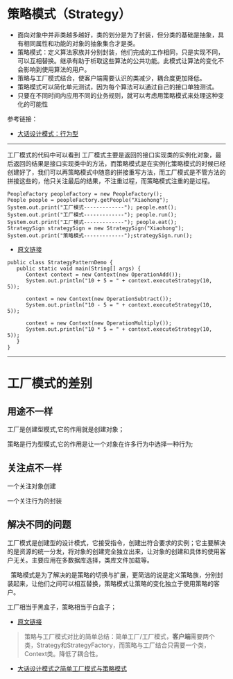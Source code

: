 # 策略模式（Strategy）
- 面向对象中并非类越多越好，类的划分是为了封装，但分类的基础是抽象，具有相同属性和功能的对象的抽象集合才是类。
- 策略模式：定义算法家族并分别封装，他们完成的工作相同，只是实现不同，可以互相替换。继承有助于析取这些算法的公共功能。此模式让算法的变化不会影响到使用算法的用户。
- 策略与工厂模式结合，使客户端需要认识的类减少，耦合度更加降低。
- 策略模式可以简化单元测试，因为每个算法可以通过自己的接口单独测试。
- 只要在不同时间内应用不同的业务规则，就可以考虑用策略模式来处理这种变化的可能性

参考链接：
- [大话设计模式：行为型](http://jennica.space/2017/01/03/design-patterns-behavioral/)


---

工厂模式的代码中可以看到 工厂模式主要是返回的接口实现类的实例化对象，最后返回的结果是接口实现类中的方法，而策略模式是在实例化策略模式的时候已经创建好了，我们可以再策略模式中随意的拼接重写方法，而工厂模式是不管方法的拼接这些的，他只关注最后的结果，不注重过程，而策略模式注重的是过程。


```
PeopleFactory peopleFactory = new PeopleFactory();
People people = peopleFactory.getPeople("Xiaohong");
System.out.print("工厂模式-------------"); people.eat();
System.out.print("工厂模式-------------"); people.run();
System.out.print("工厂模式-------------"); people.eat();
StrategySign strategySign = new StrategySign("Xiaohong");
System.out.print("策略模式-------------");strategySign.run();
```

- [原文链接](https://blog.csdn.net/lmx125254/java/article/details/86625960)


```
public class StrategyPatternDemo {
   public static void main(String[] args) {
      Context context = new Context(new OperationAdd());    
      System.out.println("10 + 5 = " + context.executeStrategy(10, 5));
 
      context = new Context(new OperationSubtract());      
      System.out.println("10 - 5 = " + context.executeStrategy(10, 5));
 
      context = new Context(new OperationMultiply());    
      System.out.println("10 * 5 = " + context.executeStrategy(10, 5));
   }
}
```


---

# 工厂模式的差别

## 用途不一样 

工厂是创建型模式,它的作用就是创建对象； 

策略是行为型模式,它的作用是让一个对象在许多行为中选择一种行为;

## 关注点不一样 

一个关注对象创建 

一个关注行为的封装

## 解决不同的问题 

工厂模式是创建型的设计模式，它接受指令，创建出符合要求的实例；它主要解决的是资源的统一分发，将对象的创建完全独立出来，让对象的创建和具体的使用客户无关。主要应用在多数据库选择，类库文件加载等。

 
策略模式是为了解决的是策略的切换与扩展，更简洁的说是定义策略族，分别封装起来，让他们之间可以相互替换，策略模式让策略的变化独立于使用策略的客户。

工厂相当于黑盒子，策略相当于白盒子；

- [原文链接](https://blog.csdn.net/basycia/java/article/details/50478245)


> 策略与工厂模式对比的简单总结：简单工厂/工厂模式，**客户端**需要两个类，Strategy和StrategyFactory，而策略与工厂结合只需要一个类，Context类。降低了耦合性。

- [大话设计模式之简单工厂模式与策略模式](https://zhuanlan.zhihu.com/p/35238252)